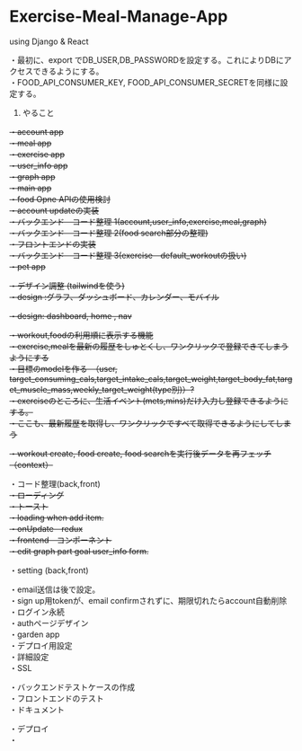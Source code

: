 # Exercise-Meal-Manage-App
using Django &amp; React

・最初に、export でDB_USER,DB_PASSWORDを設定する。これによりDBにアクセスできるようにする。<br>
・FOOD_API_CONSUMER_KEY, FOOD_API_CONSUMER_SECRETを同様に設定する。
<br>

1. やること <br>

<del>・account app <br></del>
<del>・meal app <br></del>
<del>・exercise app <br></del>
<del>・user_info app <br></del>
<del>・graph app <br></del>
<del>・main app <br></del>
<del>・food Opne APIの使用検討 <br></del>
<del>・account updateの実装 <br></del>
<del>・バックエンド　コード整理 1(account,user_info,exercise,meal,graph)<br></del>
<del>・バックエンド　コード整理 2(food search部分の整理)<br></del>
<del>・フロントエンドの実装 <br></del>
<del>・バックエンド　コード整理 3(exercise　default_workoutの扱い) <br></del>
<del>・pet app <br></del>

<del>・デザイン調整 (tailwindを使う)<br><del>
<del>・design :<del>グラフ</del>、<del>ダッシュボード</del>、<del>カレンダー</del>、<del>モバイル</del><br></del>

<del>・design: dashboard, home , nav <br></del>

<del>・workout,foodの利用順に表示する機能 <br></del>
<del>・exercise,mealを最新の履歴をしゅとくし、ワンクリックで登録できてしまうようにする<br></del>
<del>・目標のmodelを作る　（user, target_consuming_cals,target_intake_cals,target_weight,target_body_fat,target_muscle_mass,weekly_target_weight(type別)）?<br></del>
<del>・exerciseのところに、生活イベント(mets,mins)だけ入力し登録できるようにする。 <br></del>
<del>・ここも、最新履歴を取得し、ワンクリックですべて取得できるようにしてしまう <br></del>

<del>・workout create, food create, food searchを実行後データを再フェッチ（context）<br></del>

<de>・コード整理(back,front) <br></del>
<del>・ローディング<br></del>
<del>・トースト<br></del>
<del>・loading when add item.<br></del>
<del>・onUpdate　redux<br></del>
<del>・frontend　コンポーネント<br></del>
<del>・edit graph part goal user_info form. <br></del>


・setting (back,front)<br>

・email送信は後で設定。<br>
・sign up用tokenが、email confirmされずに、期限切れたらaccount自動削除<br>
・ログイン永続<br>
・authページデザイン<br>
・garden app <br>
・デプロイ用設定 <br>
・詳細設定 <br>
・SSL<br>

・バックエンドテストケースの作成 <br>
・フロントエンドのテスト　<br>
・ドキュメント

・デプロイ<br>
・
